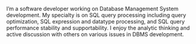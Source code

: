 I’m a software developer working on Database Management System development.
My specialty is on SQL query processing including query optimization, SQL expression and datatype processing, and SQL query performance stability and supportability.
I enjoy the analytic thinking and active discussion with others on various issues in DBMS development.

<!---
jhchong/jhchong is a ✨ special ✨ repository because its `README.md` (this file) appears on your GitHub profile.
You can click the Preview link to take a look at your changes.
--->
